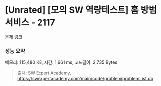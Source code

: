 # [Unrated] [모의 SW 역량테스트] 홈 방범 서비스 - 2117 

[문제 링크](https://swexpertacademy.com/main/code/problem/problemDetail.do?contestProbId=AV5V61LqAf8DFAWu) 

### 성능 요약

메모리: 115,480 KB, 시간: 1,661 ms, 코드길이: 2,735 Bytes



> 출처: SW Expert Academy, https://swexpertacademy.com/main/code/problem/problemList.do